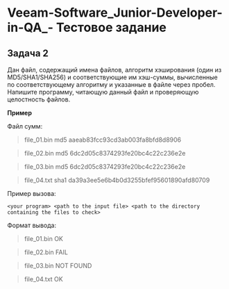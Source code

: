 # Veeam-Software_Junior-Developer-in-QA_- Тестовое задание
## Задача 2
Дан файл, содержащий имена файлов, алгоритм хэширования (один из MD5/SHA1/SHA256) и соответствующие им хэш-суммы, вычисленные по соответствующему алгоритму и указанные в файле через пробел. Напишите программу, читающую данный файл и проверяющую целостность файлов.

**Пример**

Файл сумм:
> file_01.bin md5 aaeab83fcc93cd3ab003fa8bfd8d8906

> file_02.bin md5 6dc2d05c8374293fe20bc4c22c236e2e

> file_03.bin md5 6dc2d05c8374293fe20bc4c22c236e2e

> file_04.txt sha1 da39a3ee5e6b4b0d3255bfef95601890afd80709

Пример вызова: 

``` 
<your program> <path to the input file> <path to the directory containing the files to check> 
```
 
Формат вывода:
> file_01.bin OK
 
> file_02.bin FAIL
  
> file_03.bin NOT FOUND
  
> file_04.txt OK
